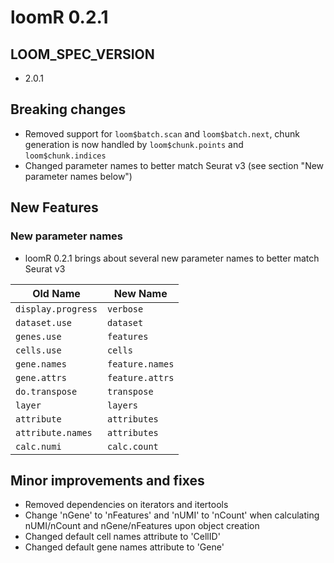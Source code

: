 <!-- Modeled after the Tidyverse news file -->
<!-- https://style.tidyverse.org/news.html -->

# loomR 0.2.1

## LOOM_SPEC_VERSION

 - 2.0.1

## Breaking changes

 - Removed support for `loom$batch.scan` and `loom$batch.next`, chunk generation is now handled by `loom$chunk.points` and `loom$chunk.indices`
 - Changed parameter names to better match Seurat v3 (see section "New parameter names below")

## New Features

### New parameter names

 - loomR 0.2.1 brings about several new parameter names to better match Seurat v3
 
| Old Name | New Name |
| -------- | -------- |
| `display.progress` | `verbose` |
| `dataset.use` | `dataset` |
| `genes.use` | `features` |
| `cells.use` | `cells` |
| `gene.names` | `feature.names` |
| `gene.attrs` | `feature.attrs` |
| `do.transpose` | `transpose` |
| `layer` | `layers` |
| `attribute` | `attributes` |
| `attribute.names` | `attributes`|
| `calc.numi` | `calc.count` |


## Minor improvements and fixes

 - Removed dependencies on iterators and itertools
 - Change 'nGene' to 'nFeatures' and 'nUMI' to 'nCount' when calculating nUMI/nCount and nGene/nFeatures upon object creation
 - Changed default cell names attribute to 'CellID'
 - Changed default gene names attribute to 'Gene'
